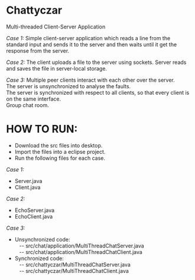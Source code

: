 Chattyczar
==========

Multi-threaded Client-Server Application

<p><i>Case 1: </i>
Simple client-server application which reads a line from the standard input and sends it to the server and then waits until it get the response from the server.
</p>

<p><i>Case 2: </i>
The client uploads a file to the server using sockets. Server reads and saves the file in server-local storage.</p>

<p><i>Case 3: </i>
Multiple peer clients interact with each other over the server.<br>
The server is unsynchronized to analyse the faults.<br>
The server is synchronized with respect to all clients, so that every client is on the same interface.<br>
Group chat room.<br></p>

HOW TO RUN:
==========
<ul>
  <li>Download the src files into desktop.</li>
  <li>Import the files into a eclipse project.</li>
  <li>Run the following files for each case.</li>
</ul>

<i>Case 1: </i>
  <ul>
    <li>Server.java</li>
    <li>Client.java</li>
  </ul>
  
<i>Case 2: </i>
  <ul>
    <li>EchoServer.java</li>
    <li>EchoClient.java</li>
  </ul>
<p>
<i>Case 3:</i>
<ul>
  <li>Unsynchronized code: </li>
      &nbsp;&nbsp; -- src/chat/application/MultiThreadChatServer.java<br>
      &nbsp;&nbsp; -- src/chat/application/MultiThreadChatClient.java<br>
  <li>Synchronized code:</li>
      &nbsp;&nbsp; -- src/chattyczar/MultiThreadChatServer.java<br>
      &nbsp;&nbsp; -- src/chattyczar/MultiThreadChatClient.java<br>
    </ol>
</ul>
</p>


